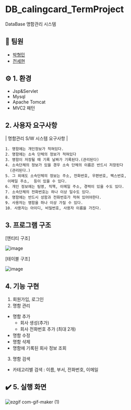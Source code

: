 # DB_calingcard_TermProject
DataBase 명함관리 시스템

## 👬 팀원
  - [박형민](https://github.com/thalals/)
  - [전세현](https://github.com/jeonhl7579)
  
## ⚙️ 1. 환경
   * Jsp&Servlet
   * Mysql
   * Apache Tomcat
   * MVC2 패턴 

## 2. 사용자 요구사항
| 명함관리 S/W 시스템 요구사항 |

	1. 명함에는 개인정보가 적혀있다.
	2. 명함에는 소속 단체의 정보가 적혀있다 
	3. 명함이 저장될 때 기록 날짜가 기록된다.(관리된다)
	4. 소속단체의 정보가 있을 경우 소속 단체의 이름은 반드시 저장된다
	  (관리된다.)
	5. 그 외에도 소속단체의 정보는 주소, 전화번호, 우편번호, 팩스번호,
	 이메일 주소,  등이 있을 수 있다.
	6. 개인 정보에는 팀명, 직책, 이메일 주소, 경력이 있을 수도 있다.
	7. 소속단체의 전화번호는 하나 이상 일수도 있다.
	8. 명함에는 반드시 성함과 전화번호가 적혀 있어야한다.
	9. 사용자는 명함을 하나 이상 가질 수 있다.
	10. 사용자는 아이디, 비밀번호, 사용자 이름을 가진다.


## 3. 프로그램 구조
[엔티티 구조]

![image](https://user-images.githubusercontent.com/42319300/122406787-151dae00-cfbc-11eb-988a-6aab1d0dc5d9.png)

[테이블 구조]

![image](https://user-images.githubusercontent.com/42319300/122406951-38485d80-cfbc-11eb-8260-49e725686930.png)

## 4. 기능 구현
1. 회원가입, 로그인
2. 명함 관리
  - 명함 추가
     - 회사 생성(추가)
     - 회사 전화번호 추가 (최대 2개)
  - 명함 수정
  - 명함 삭제
  - 명함에 기록된 회사 정보 조회

3. 명함 검색
  - 카테고리별 검색 : 이름, 부서, 전화번호, 이메일

## ✔️ 5. 실행 화면

![ezgif com-gif-maker (1)](https://user-images.githubusercontent.com/42319300/122411768-fc16fc00-cfbf-11eb-8264-dbf66d37c08b.gif)




